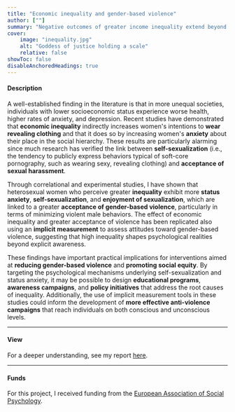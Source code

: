 ```yaml
---
title: "Economic inequality and gender-based violence" 
author: [""]
summary: "Negative outcomes of greater income inequality extend beyond economic disparities, including lower well-being, shorter life expectancy, and higher mortality rates. This project intends to add a tile to this picture by investigating whether greater inequality is also linked to higher tolerance of gender-based violence among women."
cover:
    image: "inequality.jpg"
    alt: "Goddess of justice holding a scale"
    relative: false
showToc: false
disableAnchoredHeadings: true
---
```


#### Description

A well-established finding in the literature is that in more unequal societies, individuals with lower socioeconomic status experience worse health, higher rates of anxiety, and depression. Recent studies have demonstrated that **economic inequality** indirectly increases women's intentions to **wear revealing clothing** and that it does so by increasing women's **anxiety** about their place in the social hierarchy. These results are particularly alarming since much research has verified the link between **self-sexualization** (i.e., the tendency to publicly express behaviors typical of soft-core pornography, such as wearing sexy, revealing clothing) and **acceptance of sexual harassment**.

Through correlational and experimental studies, I have shown that heterosexual women who perceive greater **inequality** exhibit more **status anxiety**, **self-sexualization**, and **enjoyment of sexualization**, which are linked to a greater **acceptance of gender-based violence**, particularly in terms of minimizing violent male behaviors. The effect of economic inequality and greater acceptance of violence has been replicated also using an **implicit measurement** to assess attitudes toward gender-based violence, suggesting that high inequality shapes psychological realities beyond explicit awareness.

These findings have important practical implications for interventions aimed at **reducing gender-based violence** and **promoting social equity**. By targeting the psychological mechanisms underlying self-sexualization and status anxiety, it may be possible to design **educational programs**, **awareness campaigns**, and **policy initiatives** that address the root causes of inequality. Additionally, the use of implicit measurement tools in these studies could inform the development of **more effective anti-violence campaigns** that reach individuals on both conscious and unconscious levels.

------------------------------------------------------------------------

#### View

For a deeper understanding, see my report [here](https://www.easp.eu/news/itm/easp_seedcorn_grant_report-1836.html).

------------------------------------------------------------------------

#### Funds

For this project, I received funding from the [European Association of Social Psychology](https://www.easp.eu/).
